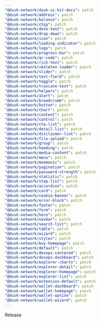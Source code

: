 ```yaml
---
"@dusk-network/dusk-ui-kit-docs": patch
"@dusk-network/address": patch
"@dusk-network/balance": patch
"@dusk-network/chip": patch
"@dusk-network/date-text": patch
"@dusk-network/drop-down": patch
"@dusk-network/icon": patch
"@dusk-network/loading-indicator": patch
"@dusk-network/logo": patch
"@dusk-network/progress-bar": patch
"@dusk-network/qr-code": patch
"@dusk-network/rich-text": patch
"@dusk-network/skeleton-loader": patch
"@dusk-network/slider": patch
"@dusk-network/text-field": patch
"@dusk-network/toggle": patch
"@dusk-network/truncate-text": patch
"@dusk-network/helpers": patch
"@dusk-network/alert": patch
"@dusk-network/breadcrumb": patch
"@dusk-network/button": patch
"@dusk-network/chart": patch
"@dusk-network/content": patch
"@dusk-network/control": patch
"@dusk-network/cta-list": patch
"@dusk-network/detail-list": patch
"@dusk-network/disclaimer-list": patch
"@dusk-network/file-upload": patch
"@dusk-network/group": patch
"@dusk-network/heading": patch
"@dusk-network/media-content": patch
"@dusk-network/menu": patch
"@dusk-network/mnemonic": patch
"@dusk-network/pagination": patch
"@dusk-network/password-strength": patch
"@dusk-network/statistic": patch
"@dusk-network/step-list": patch
"@dusk-network/accordion": patch
"@dusk-network/card": patch
"@dusk-network/cookie-banner": patch
"@dusk-network/error-block": patch
"@dusk-network/footer": patch
"@dusk-network/form": patch
"@dusk-network/hero": patch
"@dusk-network/navbar": patch
"@dusk-network/search-list": patch
"@dusk-network/table": patch
"@dusk-network/wizard": patch
"@dusk-network/styles": patch
"@dusk-network/buy-homepage": patch
"@dusk-network/default": patch
"@dusk-network/devops-centered": patch
"@dusk-network/devops-dashboard": patch
"@dusk-network/explorer-charts": patch
"@dusk-network/explorer-detail": patch
"@dusk-network/explorer-homepage": patch
"@dusk-network/explorer-list": patch
"@dusk-network/extension-default": patch
"@dusk-network/wallet-dashboard": patch
"@dusk-network/wallet-homepage": patch
"@dusk-network/wallet-option": patch
"@dusk-network/wallet-wizard": patch
---
```


Release
